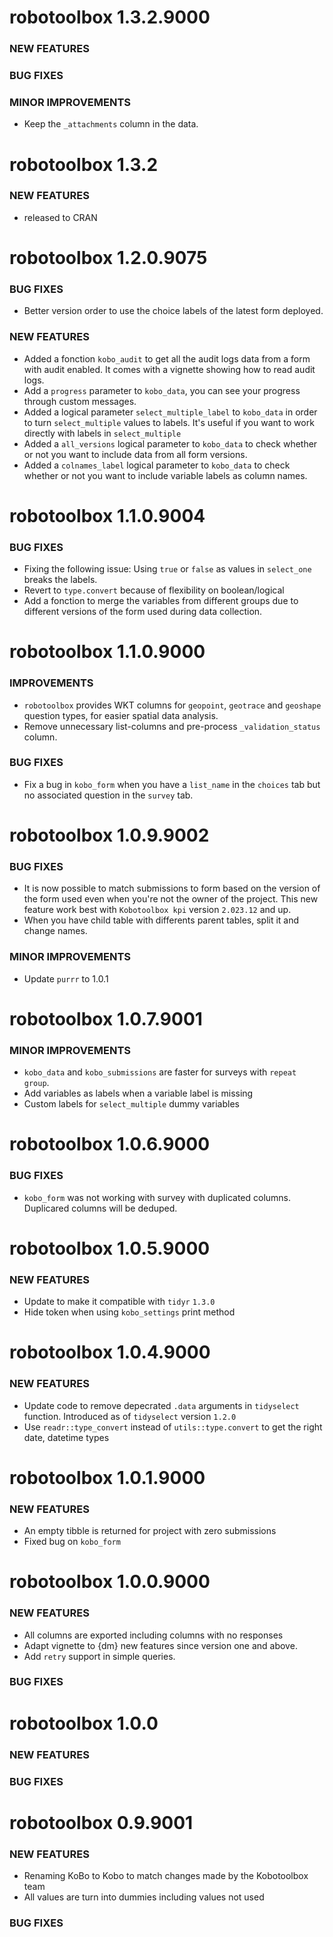robotoolbox 1.3.2.9000
======================

### NEW FEATURES

### BUG FIXES

### MINOR IMPROVEMENTS

- Keep the `_attachments` column in the data.

robotoolbox 1.3.2
======================

### NEW FEATURES

  * released to CRAN

robotoolbox 1.2.0.9075
======================

### BUG FIXES
- Better version order to use the choice labels of the latest form deployed.

### NEW FEATURES
- Added a fonction `kobo_audit` to get all the audit logs data from a form with audit enabled. It comes with a vignette showing how to read audit logs.
- Add a `progress` parameter to `kobo_data`, you can see your progress through custom messages.
- Added a logical parameter `select_multiple_label` to `kobo_data` in order to turn `select_multiple` values to labels. It's useful if you want to work directly with labels in `select_multiple`
- Added a `all_versions` logical parameter to `kobo_data` to check whether or not you want to include data from all form versions.
- Added a `colnames_label` logical parameter to `kobo_data` to check whether or not you want to include variable labels as column names.

robotoolbox 1.1.0.9004
======================

### BUG FIXES

- Fixing the following issue: Using `true` or `false` as values in `select_one` breaks the labels.
- Revert to `type.convert` because of flexibility on boolean/logical
- Add a fonction to merge the variables from different groups due to different versions of the form used during data collection.


robotoolbox 1.1.0.9000
======================

### IMPROVEMENTS

- `robotoolbox` provides WKT columns for `geopoint`, `geotrace` and `geoshape` question types, for easier spatial data analysis.
- Remove unnecessary list-columns and pre-process `_validation_status` column.

### BUG FIXES

- Fix a bug in `kobo_form` when you have a `list_name` in the `choices` tab but no associated question in the `survey` tab.

robotoolbox 1.0.9.9002
======================

### BUG FIXES

- It is now possible to match submissions to form based on the version of the form used even when you're not the owner of the project. This new feature work best with `Kobotoolbox kpi` version `2.023.12` and up.
- When you have child table with differents parent tables, split it and change names.

### MINOR IMPROVEMENTS
- Update `purrr` to 1.0.1

robotoolbox 1.0.7.9001
======================

### MINOR IMPROVEMENTS

- `kobo_data` and `kobo_submissions` are faster for surveys with `repeat group`.
-  Add variables as labels when a variable label is missing
-  Custom labels for `select_multiple` dummy variables


robotoolbox 1.0.6.9000
======================

### BUG FIXES

- `kobo_form` was not working with survey with duplicated columns. Duplicared columns will be deduped.


robotoolbox 1.0.5.9000
======================

### NEW FEATURES

- Update to make it compatible with `tidyr` `1.3.0`
- Hide token when using `kobo_settings` print method

robotoolbox 1.0.4.9000
======================

### NEW FEATURES

- Update code to remove depecrated `.data` arguments in `tidyselect` function. Introduced as of `tidyselect` version `1.2.0`
- Use `readr::type_convert` instead of `utils::type.convert` to get the right date, datetime types

robotoolbox 1.0.1.9000
======================

### NEW FEATURES

- An empty tibble is returned for project with zero submissions
- Fixed bug on `kobo_form`

robotoolbox 1.0.0.9000
======================

### NEW FEATURES

- All columns are exported including columns with no responses
-  Adapt vignette to {dm} new features since version one and above.
-  Add `retry` support in simple queries.

### BUG FIXES


robotoolbox 1.0.0
======================

### NEW FEATURES

### BUG FIXES



robotoolbox 0.9.9001
======================

### NEW FEATURES
- Renaming KoBo to Kobo to match changes made by the Kobotoolbox team
-  All values are turn into dummies including values not used

### BUG FIXES
